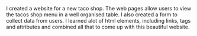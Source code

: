 I created a website for a new taco shop. The web pages allow users to view the tacos shop menu in a well organised table. I also created a form to collect data from users. I learned alot of html elements, including links, tags and attributes and combined all that to come up with this beautiful website.
